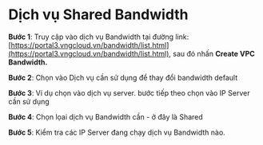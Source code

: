 # Dịch vụ Shared Bandwidth

**Bước 1**: Truy cập vào dịch vụ Bandwidth tại đường link: [https://portal3.vngcloud.vn/bandwidth/list.html](https://portal3.vngcloud.vn/bandwidth/list.html), sau đó nhấn **Create VPC Bandwidth.**

**Bước 2**: Chọn vào Dịch vụ cần sử dụng để thay đổi bandwidth default&#x20;

**Bước 3**: Ví dụ chọn vào dịch vụ server. bước tiếp theo chọn vào IP Server cần sử dụng&#x20;

**Bước 4**: Chọn lọai dịch vụ Bandwidth cần - ở đây là Shared&#x20;

**Bước 5**: Kiểm tra các IP Server đang chạy dịch vụ Bandwidth nào.
